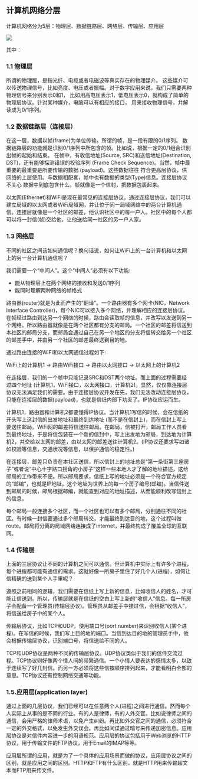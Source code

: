 ## 计算机网络分层

计算机网络分为5层：物理层、数据链路层、网络层、传输层、应用层

<img src="http://upload-images.jianshu.io/upload_images/944365-c35ec7bfb82b690b.png?imageMogr2/auto-orient/strip%7CimageView2/2/w/1240">

其中：

### 1.1 物理层

所谓的物理层，是指光纤、电缆或者电磁波等真实存在的物理媒介。
这些媒介可以传送物理信号，比如亮度、电压或者振幅。对于数字应用来说，我们只需要两种物理信号来分别表示0和1，
比如用高电压表示1，低电压表示0，就构成了简单的物理层协议。针对某种媒介，电脑可以有相应的接口，
用来接收物理信号，并解读成为0/1序列。

### 1.2 数据链路层（连接层）

在这一层，数据以帧(frame)为单位传输。所谓的帧，是一段有限的0/1序列。
数据链路层的功能就是识别0/1序列中所包含的帧。比如说，根据一定的0/1组合识别出帧的起始和结束。
在帧中，有收信地址(Source, SRC)和送信地址(Destination, DST)，还有能够探测错误的校验序列
(Frame Check Sequence)。当然，帧中最重要的最重要是所要传输的数据 (payload)。这些数据往往
符合更高层协议，供网络的上层使用。与数据相配套，帧中也有数据的类型(Type)信息。连接层协议不关心
数据中到底包含什么。帧就像是一个信封，把数据包裹起来。

以太网(Ethernet)和WiFi是现在最常见的连接层协议。通过连接层协议，我们可以建立局域的以太网或者WiFi局域网，并让位于同一局域网络中的两台计算机通信。连接层就像是一个社区的邮差，他认识社区中的每一户人。社区中的每个人都可以将一封信(帧)交给他，让他送给同一社区的另一户人家。

### 1.3 网络层

不同的社区之间该如何通信呢？换句话说，如何让WiFi上的一台计算机和以太网上的另一台计算机通信呢？

我们需要一个“中间人”。这个“中间人”必须有以下功能: 

- 能从物理层上在两个网络的接收和发送0/1序列
- 能同时理解两种网络的帧格式

路由器(router)就是为此而产生的“翻译”。一个路由器有多个网卡(NIC，Network Interface Controller)，每个NIC可以接入多个网络，并理解相应的连接层协议。在帧经过路由到达另一个网络的时候，路由会读取帧的信息，并改写以发送到另一个网络。所以路由器就像是在两个社区都有分支的邮局。一个社区的邮差将信送到本社区的邮局分支，而邮局会通过自己在另一个地区的分支将信转交给另一个社区的邮差手中，并由另一个社区的邮差最终送到目的地。

通过路由连接的WiFi和以太网通信过程如下:

WiFi上的计算机1 -> 路由WiFi接口 -> 路由以太网接口 -> 以太网上的计算机2

在连接层，我们的一个帧中只能记录SRC和DST两个地址。而上面的过程需要经过四个地址 (计算机1，WiFi接口，以太网接口，计算机2)。显然，仅仅靠连接层协议无法满足我们的需要。由于连接层协议开发在先，我们无法改动连接层协议，只能在连接层的数据(payload)，也就是信纸内部下功夫了。IP协议应运而生。

计算机1，路由器和计算机2都要懂得IP协议。当计算机1写信的时候，会在信纸的开头写上这封信的出发地址和最终到达地址 (而不是在信封上)，而在信封上写上要送往邮局。WiFi网的邮差将信送往邮局。在邮局，信被打开，邮局工作人员看到最终地址，于是将信包装在一个新的信封中，写上出发地为邮局，到达地为计算机2，并交给以太网的邮差，由以太网的邮差送往计算机2。(IP协议还要求写如诸如校验等信息，交通状况等信息，以保护通信的稳定性。)

在连接层，邮差只负责在本社区送信，所以信封上的地址总是“第一条街第三座房子”或者说“中心十字路口拐角的小房子”这样一些本地人才了解的地址描述，这给邮局的工作带来不便。所以邮局要求，信纸上写的地址必须是一个符合官方规定的“邮编”，也就是IP地址。这个地址为世界上的每一个房子编号(邮编)。当信件送到邮局的时候，邮局根据邮编，就能查到对应的地址描述，从而能顺利改写信封上的信息。

每个邮局一般连接多个社区，而一个社区也可以有多个邮局，分别通往不同的社区。有时候一封信要通过多个邮局转交，才能最终到达目的地，这个过程叫做route。邮局将分离的局域网络连接成了internet，并最终构成了覆盖全球的互联网。

### 1.4 传输层

上面的三层协议让不同的计算机之间可以通信。但计算机中实际上有许多个进程，每个进程都可能有通信的需求。这就好像一所房子里住了好几个人(进程)，如何让信精确的送到某个人手里呢？

遵照之前相同的逻辑，我们需要在信纸上写上新的信息，比如收信人的姓名，才可能让信送到。所以，传输层就是在信纸的空白上写上新的“收信人”信息。每一所房子会配备一个管理员(传输层协议)。管理员从邮差手中接过信，会根据“收信人”，将信送给房子中的某个人。

传输层协议，比如TCP和UDP，使用端口号(port number)来识别收信人(某个进程)。在写信的时候，我们写上目的地的端口。当信到达目的地的管理员手中，他会根据传输层协议，识别端口号，将信送给不同的人。

TCP和UDP协议是两种不同的传输层协议。UDP协议类似于我们的信件交流过程。TCP协议则好像两个情人间的频繁通信。一个小情人要表达的感情太多，以致于连续写了好几封信。而另一方必须将这些信按顺序排列起来，才能看明白全部的意思。TCP协议还有控制网络交通等功能。

### 1.5.应用层(application layer)

通过上面的几层协议，我们已经可以在任意两个人(进程)之间进行通信。然而每个人实际上从事的是不同的行业。有的人是律师，有的人外交官。比如说律师之间的通信，会用严格的律师术语，以免产生纠纷。再比如外交官之间的通信，必须符合一定的外交格式，以免发生外交误会。再比如间谍通过暗号来传递加密信息。应用层协议是对信件内容进一步的用语规范。应用层的协议包括用于Web浏览的HTTP协议，用于传输文件的FTP协议，用于Email的IMAP等等。

应用层所谓的应用，就是为了一个具体的应用场景而做的协议，应用层协议之间的区别，就是应用之间的区别。HTTP和FTP有什么区别，就是HTTP用来传输超文本而FTP用来传文件。

